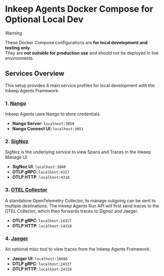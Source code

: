 # Inkeep Agents Docker Compose for Optional Local Dev

> [!WARNING]
> These Docker Compose configurations are **for local development and testing only**.  
> They are **not suitable for production use** and should not be deployed in live environments.

## Services Overview

This setup provides 4 main service profiles for local development with the Inkeep Agents Framework:

### 1. [Nango](https://github.com/NangoHQ/nango)
Inkeep Agents uses Nango to store credentials.
- **Nango Server**: `localhost:3050`
- **Nango Connect UI**: `localhost:3051`

### 2. [SigNoz](https://github.com/SigNoz/signoz)
SigNoz is the underlying service to view Spans and Traces in the Inkeep Manage UI.
- **SigNoz UI**: `localhost:3080`
- **OTLP gRPC**: `localhost:4317`
- **OTLP HTTP**: `localhost:4318`

### 3. [OTEL Collector](https://github.com/open-telemetry/opentelemetry-collector)
A standalone OpenTelemetry Collector, to manage outgoing can be sent to multiple destinations. The Inkeep Agents Run API will first send traces to the OTEL Collector, which then forwards traces to Signoz and Jaeger.
- **OTLP gRPC**: `localhost:14317`
- **OTLP HTTP**: `localhost:14318`

### 4. [Jaeger](https://github.com/jaegertracing/jaeger)
An optional misc tool to view traces from the Inkeep Agents Framework.
- **Jaeger UI**: `localhost:16686`
- **OTLP gRPC**: `localhost:24317`
- **OTLP HTTP**: `localhost:24318`
